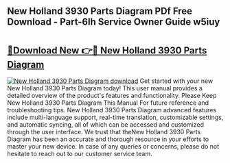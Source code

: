 ## New Holland 3930 Parts Diagram PDf Free Download - Part-6lh Service Owner Guide w5iuy

# <h2><a href="http://dfup4g.blite.top/?on=New+Holland+3930+Parts+Diagram">🔗Download New 👉🔴 New Holland 3930 Parts Diagram</a></h2>

[![New Holland 3930 Parts Diagram download](https://i.imgur.com/lujVjoI.png)](http://dfup4g.blite.top/?on=New+Holland+3930+Parts+Diagram)
Get started with your new New Holland 3930 Parts Diagram today! This user manual provides a detailed overview of the product's features and functionality. Please Keep New Holland 3930 Parts Diagram This Manual For future reference and troubleshooting tips. New Holland 3930 Parts Diagram advanced features include multi-language support, real-time translation, customizable settings, and automatic syncing, all of which can be accessed and customized through the user interface. We trust that theNew Holland 3930 Parts Diagram has been an accurate and thorough resource in your efforts to master your new device. In case of any queries or concerns, please do not hesitate to reach out to our customer service team.
